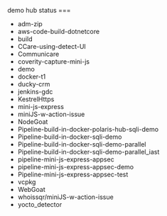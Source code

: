 demo hub status === 
* adm-zip
* aws-code-build-dotnetcore
* build
* CCare-using-detect-UI
* Communicare
* coverity-capture-mini-js
* demo
* docker-t1
* ducky-crm
* jenkins-gdc
* KestrelHttps
* mini-js-express
* miniJS-w-action-issue
* NodeGoat
* Pipeline-build-in-docker-polaris-hub-sqli-demo
* Pipeline-build-in-docker-sqli-demo
* Pipeline-build-in-docker-sqli-demo-parallel
* Pipeline-build-in-docker-sqli-demo-parallel_iast
* pipeline-mini-js-express-appsec
* pipeline-mini-js-express-appsec-demo
* Pipeline-mini-js-express-appsec-test
* vcpkg
* WebGoat
* whoissqr/miniJS-w-action-issue
* yocto_detector
